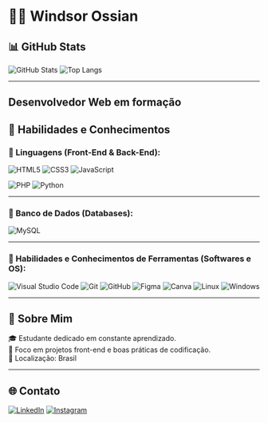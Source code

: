 # 👨‍💻 Windsor Ossian

## 📊 GitHub Stats

![GitHub Stats](https://github-readme-stats.vercel.app/api?username=WindsorOssian&show_icons=true&theme=radical)
![Top Langs](https://github-readme-stats.vercel.app/api/top-langs/?username=WindsorOssian&layout=compact&theme=radical)

---

Desenvolvedor Web em formação
---

## 🧠 Habilidades e Conhecimentos

### 🚀 Linguagens (Front-End & Back-End):

![HTML5](https://img.shields.io/badge/-HTML5-E34F26?style=flat-square&logo=html5&logoColor=white)
![CSS3](https://img.shields.io/badge/-CSS3-1572B6?style=flat-square&logo=css3&logoColor=white)
![JavaScript](https://img.shields.io/badge/-JavaScript-F7DF1E?style=flat-square&logo=javascript&logoColor=black)

<!-- Exemplo de linguagens adicionais, caso use: -->
![PHP](https://img.shields.io/badge/-PHP-777BB4?style=flat-square&logo=php&logoColor=white)
![Python](https://img.shields.io/badge/-Python-3776AB?style=flat-square&logo=python&logoColor=white)

---

### 💾 Banco de Dados (Databases):

![MySQL](https://img.shields.io/badge/-MySQL-4479A1?style=flat-square&logo=mysql&logoColor=white)
<!-- Adicione mais se necessário -->

---

### 🧰 Habilidades e Conhecimentos de Ferramentas (Softwares e OS):

![Visual Studio Code](https://img.shields.io/badge/-VSCode-007ACC?style=flat-square&logo=visual-studio-code&logoColor=white)
![Git](https://img.shields.io/badge/-Git-F05032?style=flat-square&logo=git&logoColor=white)
![GitHub](https://img.shields.io/badge/-GitHub-181717?style=flat-square&logo=github&logoColor=white)
![Figma](https://img.shields.io/badge/-Figma-F24E1E?style=flat-square&logo=figma&logoColor=white)
![Canva](https://img.shields.io/badge/-Canva-00C4CC?style=flat-square&logo=canva&logoColor=white)
![Linux](https://img.shields.io/badge/-Linux-FCC624?style=flat-square&logo=linux&logoColor=black)
![Windows](https://img.shields.io/badge/-Windows-0078D6?style=flat-square&logo=windows&logoColor=white)

---

## 📍 Sobre Mim

🎓 Estudante dedicado em constante aprendizado.  
💼 Foco em projetos front-end e boas práticas de codificação.  
📌 Localização: Brasil

---

## 🌐 Contato

[![LinkedIn](https://img.shields.io/badge/-LinkedIn-0A66C2?style=flat-square&logo=linkedin&logoColor=white)](https://www.linkedin.com/in/seu-linkedin)
[![Instagram](https://img.shields.io/badge/-Instagram-E4405F?style=flat-square&logo=instagram&logoColor=white)](https://instagram.com/seu-perfil)
